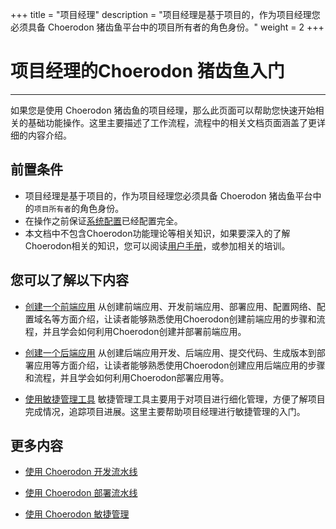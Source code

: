﻿+++
title = "项目经理"
description = "项目经理是基于项目的，作为项目经理您必须具备 Choerodon 猪齿鱼平台中的项目所有者的角色身份。"
weight = 2
+++

# 项目经理的Choerodon 猪齿鱼入门
---

如果您是使用 Choerodon 猪齿鱼的项目经理，那么此页面可以帮助您快速开始相关的基础功能操作。这里主要描述了工作流程，流程中的相关文档页面涵盖了更详细的内容介绍。

## 前置条件
- 项目经理是基于项目的，作为项目经理您必须具备 Choerodon 猪齿鱼平台中的`项目所有者`的角色身份。
- 在操作之前保证[系统配置](../../user-guide/system-configuration)已经配置完全。
- 本文档中不包含Choerodon功能理论等相关知识，如果要深入的了解Choerodon相关的知识，您可以阅读[用户手册](../../user-guide/)，或参加相关的培训。


## 您可以了解以下内容

- [创建一个前端应用](../../quick-start/project-manager/microservice-front) 从创建前端应用、开发前端应用、部署应用、配置网络、配置域名等方面介绍，让读者能够熟悉使用Choerodon创建前端应用的步骤和流程，并且学会如何利用Choerodon创建并部署前端应用。

- [创建一个后端应用](../../quick-start/project-manager/microservice-backend) 从创建后端应用开发、后端应用、提交代码、生成版本到部署应用等方面介绍，让读者能够熟悉使用Choerodon创建应用后端应用的步骤和流程，并且学会如何利用Choerodon部署应用等。

- [使用敏捷管理工具](../../quick-start/project-manager/agile-management-tools-manager) 敏捷管理工具主要用于对项目进行细化管理，方便了解项目完成情况，追踪项目进展。这里主要帮助项目经理进行敏捷管理的入门。

## 更多内容

- [使用 Choerodon 开发流水线](../../user-guide/development-pipeline)

- [使用 Choerodon 部署流水线](../../user-guide/deployment-pipeline)

- [使用 Choerodon 敏捷管理](../../user-guide/agile)

